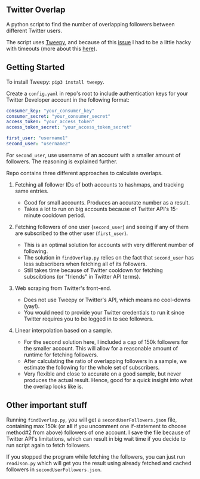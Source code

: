Twitter Overlap
---
A python script to find the number of overlapping followers between different Twitter users. 
 
The script uses [Tweepy](https://github.com/tweepy/tweepy), and because of this [issue](https://github.com/tweepy/tweepy/issues/617) I had to be a little hacky with timeouts (more about this [here](https://docs.google.com/presentation/d/1O3CEgcAUOC1-aQjZ77A3QbBT_meE4uO_xgbYJGdr9Ns/edit?usp=sharing)).

## Getting Started
To install Tweepy: `pip3 install tweepy`.

Create a `config.yaml` in repo's root to include authentication keys for your Twitter Developer account in the following format:
```yaml
consumer_key: "your_consumer_key"
consumer_secret: "your_consumer_secret"
access_token: "your_access_token"
access_token_secret: "your_access_token_secret"

first_user: "username1"
second_user: "username2"
```
For `second_user`, use username of an account with a smaller amount of followers. The reasoning is explained further.

Repo contains three different approaches to calculate overlaps. 
1. Fetching all follower IDs of both accounts to hashmaps, and tracking same entries.
    * Good for small accounts. Produces an accurate number as a result. 
    * Takes a lot to run on big accounts because of Twitter API's 15-minute cooldown period.
2. Fetching followers of one user (`second_user`) and seeing if any of them are subscribed to the other user (`first_user`). 
    * This is an optimal solution for accounts with very different number of following.
    * The solution in `findOverlap.py` relies on the fact that `second_user` has less subscribers when fetching all of its followers.
    * Still takes time because of Twitter cooldown for fetching subscibtions (or "friends" in Twitter API terms).
3. Web scraping from Twitter's front-end.
    * Does not use Tweepy or Twitter's API, which means no cool-downs (yay!).
    * You would need to provide your Twitter credentials to run it since Twitter requires you to be logged in to see followers.

4. Linear interpolation based on a sample.
    * For the second solution here, I included a cap of 150k followers for the smaller account. This will allow for a reasonable amount of runtime for fetching followers.
    * After calculating the ratio of overlapping followers in a sample, we estimate the following for the whole set of subscribers.
    * Very flexible and close to accurate on a good sample, but never produces the actual result. Hence, good for a quick insight into what the overlap looks like is.

## Other important stuff
Running `findOverlap.py`, you will get a `secondUserFollowers.json` file, containing max 150k (or **all** if you uncomment one if-statement to choose method#2 from above)  followers of one account. I save the file because of Twitter API's limitations, which can result in big wait time if you decide to run script again to fetch followers. 

If you stopped the program while fetching the followers, you can just run `readJson.py` which will get you the result using already fetched and cached followers in `secondUserFollowers.json`. 
